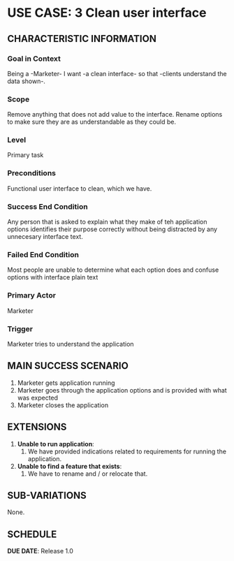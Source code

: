 # USE CASE: 3 Clean user interface

## CHARACTERISTIC INFORMATION

### Goal in Context

Being a -Marketer- I want -a clean interface- so that -clients understand the data shown-.

### Scope

Remove anything that does not add value to the interface. Rename options to make sure they are as understandable as they could be.

### Level

Primary task

### Preconditions

Functional user interface to clean, which we have.

### Success End Condition

Any person that is asked to explain what they make of teh application options identifies their purpose correctly without being distracted by any unnecesary interface text.

### Failed End Condition

Most people are unable to determine what each option does and confuse options with interface plain text

### Primary Actor

Marketer

### Trigger

Marketer tries to understand the application

## MAIN SUCCESS SCENARIO

1. Marketer gets application running
2. Marketer goes through the application options and is provided with what was expected
3. Marketer closes the application

## EXTENSIONS

1. **Unable to run application**:
    1. We have provided indications related to requirements for running the application.
2. **Unable to find a feature that exists**:
    1. We have to rename  and / or  relocate that.

## SUB-VARIATIONS

None.

## SCHEDULE

**DUE DATE**: Release 1.0

